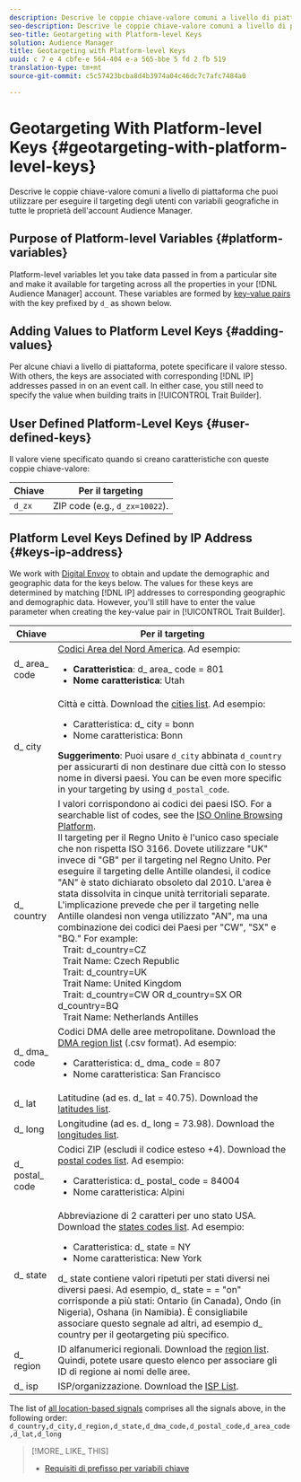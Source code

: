 ```yaml
---
description: Descrive le coppie chiave-valore comuni a livello di piattaforma che puoi utilizzare per eseguire il targeting degli utenti con variabili geografiche in tutte le proprietà dell'account Audience Manager.
seo-description: Descrive le coppie chiave-valore comuni a livello di piattaforma che puoi utilizzare per eseguire il targeting degli utenti con variabili geografiche in tutte le proprietà dell'account Audience Manager.
seo-title: Geotargeting with Platform-level Keys
solution: Audience Manager
title: Geotargeting with Platform-level Keys
uuid: c 7 e 4 cbfe-e 564-404 e-a 565-bbe 5 fd 2 fb 519
translation-type: tm+mt
source-git-commit: c5c57423bcba8d4b3974a04c46dc7c7afc7484a0

---
```



# Geotargeting With Platform-level Keys {#geotargeting-with-platform-level-keys}

Descrive le coppie chiave-valore comuni a livello di piattaforma che puoi utilizzare per eseguire il targeting degli utenti con variabili geografiche in tutte le proprietà dell'account Audience Manager.

<!-- c_tb_platform_vars.xml -->

## Purpose of Platform-level Variables {#platform-variables}

Platform-level variables let you take data passed in from a particular site and make it available for targeting across all the properties in your [!DNL Audience Manager] account. These variables are formed by [key-value pairs](../../reference/key-value-pairs-explained.md) with the key prefixed by `d_` as shown below.

## Adding Values to Platform Level Keys {#adding-values}

Per alcune chiavi a livello di piattaforma, potete specificare il valore stesso. With others, the keys are associated with corresponding [!DNL IP] addresses passed in on an event call. In either case, you still need to specify the value when building traits in [!UICONTROL Trait Builder].

## User Defined Platform-Level Keys {#user-defined-keys}

Il valore viene specificato quando si creano caratteristiche con queste coppie chiave-valore:

| Chiave | Per il targeting |
|---|---|
| `d_zx` | ZIP code (e.g., `d_zx=10022`). |

## Platform Level Keys Defined by IP Address {#keys-ip-address}

We work with [Digital Envoy](https://www.digitalenvoy.com/) to obtain and update the demographic and geographic data for the keys below. The values for these keys are determined by matching [!DNL IP] addresses to corresponding geographic and demographic data. However, you'll still have to enter the value parameter when creating the key-value pair in [!UICONTROL Trait Builder].

| Chiave | Per il targeting |
|--- |--- |
| d_ area_ code | [Codici Area del Nord America](https://en.wikipedia.org/wiki/List_of_North_American_Numbering_Plan_area_codes). Ad esempio: <ul><li>**Caratteristica**: d_ area_ code = 801</li><li>**Nome caratteristica**: Utah</li></ul> |
| d_ city | Città e città. Download the [cities list](assets/d_city.txt).  Ad esempio: <ul><li>Caratteristica: d_ city = bonn</li><li>Nome caratteristica: Bonn</li></ul> **Suggerimento**: Puoi usare `d_city` abbinata `d_country` per assicurarti di non destinare due città con lo stesso nome in diversi paesi. You can be even more specific in your targeting by using `d_postal_code`. |
| d_ country | I valori corrispondono ai codici dei paesi ISO. For a searchable list of codes, see the [ISO Online Browsing Platform](https://www.iso.org/obp/ui/#home). <br>Il targeting per il Regno Unito è l'unico caso speciale che non rispetta ISO 3166. Dovete utilizzare "UK" invece di "GB" per il targeting nel Regno Unito. Per eseguire il targeting delle Antille olandesi, il codice "AN" è stato dichiarato obsoleto dal 2010. L'area è stata dissolvita in cinque unità territoriali separate. L'implicazione prevede che per il targeting nelle Antille olandesi non venga utilizzato "AN", ma una combinazione dei codici dei Paesi per "CW", "SX" e "BQ." For example:  <br>  Trait:  d_country=CZ  <br>  Trait Name: Czech Republic <br>  Trait:  d_country=UK <br>  Trait Name: United Kingdom  <br>  Trait:  d_country=CW OR d_country=SX OR d_country=BQ  <br>  Trait Name: Netherlands Antilles |
| d_ dma_ code | Codici DMA delle aree metropolitane. Download the [DMA region list](assets/DMAregions.csv) (.csv format).  Ad esempio: <ul><li>Caratteristica: d_ dma_ code = 807</li><li>Nome caratteristica: San Francisco</li></ul> |
| d_ lat | Latitudine (ad es. d_ lat = 40.75). Download the [latitudes list](assets/d_lat.txt). |
| d_ long | Longitudine (ad es. d_ long = 73.98). Download the [longitudes list](assets/d_long.txt). |
| d_ postal_ code | Codici ZIP (escludi il codice esteso +4). Download the  [postal codes list](assets/d_postal_code.txt).  Ad esempio: <ul><li>Caratteristica: d_ postal_ code = 84004 </li><li>Nome caratteristica: Alpini</li></ul> |
| d_ state | Abbreviazione di 2 caratteri per uno stato USA. Download the [states codes list](assets/d_state.txt).  Ad esempio: <ul><li>Caratteristica: d_ state = NY </li><li>Nome caratteristica: New York</li></ul>d_ state contiene valori ripetuti per stati diversi nei diversi paesi. Ad esempio, d_ state = = "on" corrisponde a più stati: Ontario (in Canada), Ondo (in Nigeria), Oshana (in Namibia). È consigliabile associare questo segnale ad altri, ad esempio d_ country per il geotargeting più specifico. |
| d_ region | ID alfanumerici regionali. Download the [region list](assets/Country_RegionCodes_City.csv).  Quindi, potete usare questo elenco per associare gli ID di regione ai nomi delle aree. |
| d_ isp | ISP/organizzazione. Download the [ISP List](assets/d_isp.txt). |

The list of [all location-based signals](assets/all.csv) comprises all the signals above, in the following order: `d_country,d_city,d_region,d_state,d_dma_code,d_postal_code,d_area_code,d_lat,d_long`

>[!MORE_ LIKE_ THIS]
>
>* [Requisiti di prefisso per variabili chiave](../../features/traits/trait-variable-prefixes.md)

